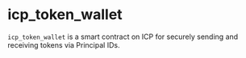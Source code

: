 # icp_token_wallet
`icp_token_wallet` is a smart contract on ICP for securely sending and receiving tokens via Principal IDs.
